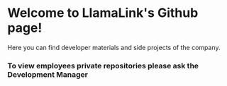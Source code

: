 # Welcome to LlamaLink's Github page!
Here you can find developer materials and side projects of the company.
### To view employees private repositories please ask the Development Manager
